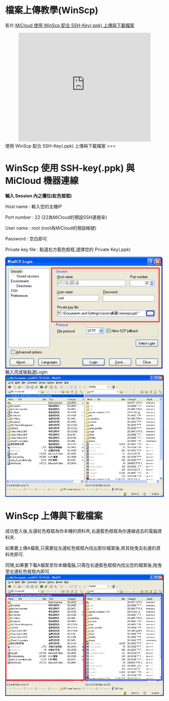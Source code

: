 檔案上傳教學(WinScp)
===
影片:[MiCloud 使用 WinScp 配合 SSH-Key(.ppk) 上傳與下載檔案](http://www.youtube.com/watch?v=O-HDpdX7mD8)
<div align="center">
<embed width="420" height="345" src="http://www.youtube.com/v/O-HDpdX7mD8&hd=1" type="application/x-shockwave-flash"></embed>
</div>
使用 WinScp 配合 SSH-Key(.ppk) 上傳與下載檔案
===

WinScp 使用 SSH-key(.ppk) 與 MiCloud 機器連線
===
__輸入 Session 內之欄位(紅色框框)__


Host name : 輸入您的主機IP


Port number : 22   (22為MiCloud的預設SSH連接阜)


User name : root   (root為MiCloud的預設帳號)


Password : 空白即可


Private key file : 點選右方藍色框框,選擇您的 Private Key(.ppk)


<img src='images/File+Upload+Tutorial-WinScp-winscp1.png' width='500' align='center'/>
輸入完成後點選Login
<img src='images/File+Upload+Tutorial-WinScp-winscp2.png' width='650' align='center'/>

WinScp 上傳與下載檔案
===
成功登入後,左邊紅色框框為你本機的資料夾,右邊藍色框框為你連線過去的電腦資料夾.


如果要上傳A檔案,只需要從左邊紅色框框內找出那份檔案後,將其拖曳去右邊的資料夾即可.


同理,如果要下載A檔案至你本機電腦,只需在右邊藍色框框內找出您的檔案後,拖曳至左邊紅色框框內即可.
<img src='images/File+Upload+Tutorial-WinScp-winscp3.png' width='650' align='center'/>
